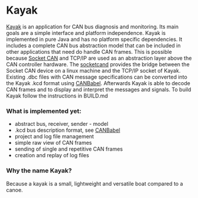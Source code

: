 Kayak
=====

[Kayak](https://github.com/dschanoeh/Kayak) is an application for CAN bus diagnosis and monitoring. Its main goals are a simple interface and platform independence.
Kayak is implemented in pure Java and has no platform specific dependencies. It includes a complete CAN bus abstraction model that can be included in other applications that need do handle CAN frames.
This is possible because [Socket CAN](https://gitorious.org/linux-can) and TCP/IP are used as an abstraction layer above the CAN controller hardware.
The [socketcand](https://github.com/dschanoeh/socketcand) provides the bridge between the Socket CAN device on a linux machine and the TCP/IP socket of Kayak.
Existing .dbc files with CAN message specifications can be converted into the Kayak .kcd format using [CANBabel](https://github.com/julietkilo/CANBabel). Afterwards Kayak is able to decode CAN frames and to display and interpret the messages and signals.
To build Kayak follow the instructions in BUILD.md

### What is implemented yet:
* abstract bus, receiver, sender - model
* .kcd bus description format, see [CANBabel](https://github.com/julietkilo/CANBabel)
* project and log file management
* simple raw view of CAN frames
* sending of single and repetitive CAN frames
* creation and replay of log files
 
### Why the name Kayak?
Because a kayak is a small, lightweight and versatile boat compared to a canoe. 

